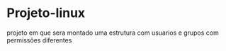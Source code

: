 # Projeto-linux
projeto em que sera montado uma estrutura com usuarios e grupos com permissões diferentes
